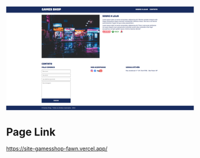 ![Resultado](https://github.com/samanthacorrea/site_gamesshop/blob/master/resultado.png)

# Page Link
https://site-gamesshop-fawn.vercel.app/
